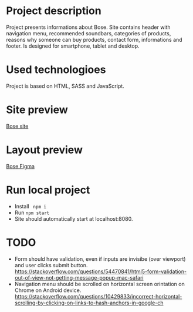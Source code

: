 # Project description
Project presents informations about Bose. Site contains header with navigation menu, recommended soundbars, categories of products, reasons why someone can buy products, contact form, informations and footer. Is designed for smartphone, tablet and desktop.

# Used technologioes
Project is based on HTML, SASS and JavaScript.

# Site preview
[Bose site](https://amadeuszlisiecki.github.io/bose/)

# Layout preview
[Bose Figma](https://www.figma.com/file/OMjQNb3hg1LKMV4OwyQ3Ao/BOSE?node-id=0%3A1)

# Run local project
- Install ``` npm i```
- Run ```npm start```
- Site should automatically start at localhost:8080.

# TODO
- Form should have validation, even if inputs are invisibe (over viewport) and user clicks submit button. https://stackoverflow.com/questions/54470841/html5-form-validation-out-of-view-not-getting-message-popup-mac-safari
- Navigation menu should be scrolled on horizontal screen orintation on Chrome on Android device. https://stackoverflow.com/questions/10429833/incorrect-horizontal-scrolling-by-clicking-on-links-to-hash-anchors-in-google-ch
